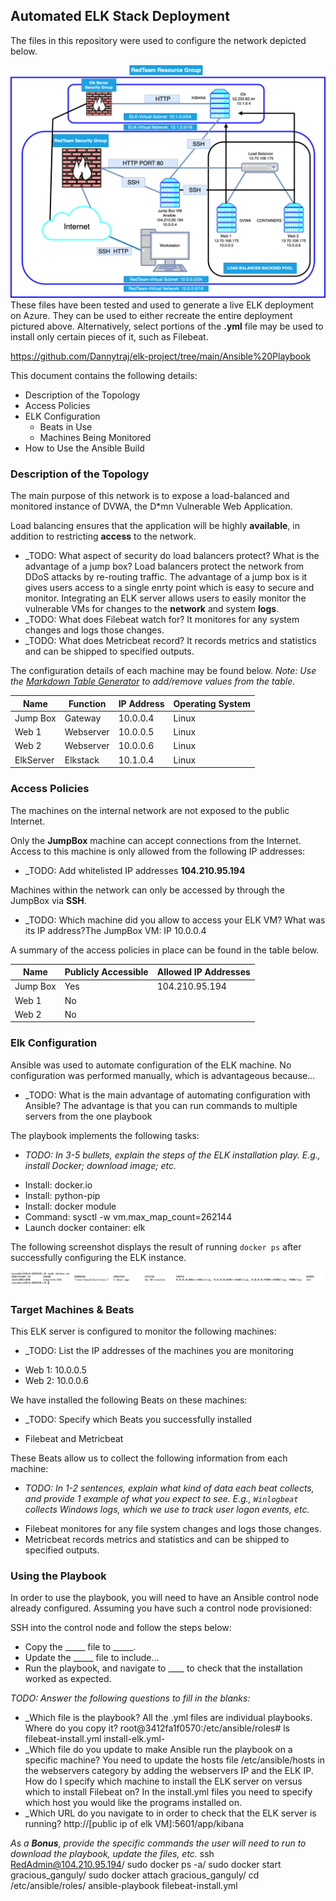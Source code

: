 ## Automated ELK Stack Deployment

The files in this repository were used to configure the network depicted below.

![RedTeam Cloud Server](https://github.com/Dannytraj/elk-project/blob/main/RedTeam%20Cloud%20Server.png)
These files have been tested and used to generate a live ELK deployment on Azure. They can be used to either recreate the entire deployment pictured above. Alternatively, select portions of the __.yml__ file may be used to install only certain pieces of it, such as Filebeat.

https://github.com/Dannytraj/elk-project/tree/main/Ansible%20Playbook
  
  This document contains the following details:
- Description of the Topology
- Access Policies
- ELK Configuration
  - Beats in Use
  - Machines Being Monitored
- How to Use the Ansible Build


### Description of the Topology

The main purpose of this network is to expose a load-balanced and monitored instance of DVWA, the D*mn Vulnerable Web Application.

Load balancing ensures that the application will be highly **available**, in addition to restricting __access__ to the network.
- _TODO: What aspect of security do load balancers protect? What is the advantage of a jump box? Load balancers protect the network from DDoS attacks by re-routing traffic. The advantage of a jump box is it gives users access to a single enrty point which is easy to secure and monitor.
Integrating an ELK server allows users to easily monitor the vulnerable VMs for changes to the **network** and system **logs**.
- _TODO: What does Filebeat watch for? It monitores for any system changes and logs those changes.
- _TODO: What does Metricbeat record? It records metrics and statistics and can be shipped to specified outputs.

The configuration details of each machine may be found below.
_Note: Use the [Markdown Table Generator](http://www.tablesgenerator.com/markdown_tables) to add/remove values from the table_.

| Name     | Function | IP Address | Operating System |
|----------|----------|------------|------------------|
| Jump Box | Gateway  | 10.0.0.4   | Linux            |
| Web 1    | Webserver| 10.0.0.5   | Linux            |
| Web 2    | Webserver| 10.0.0.6   | Linux            |
| ElkServer| Elkstack | 10.1.0.4   | Linux            |

### Access Policies

The machines on the internal network are not exposed to the public Internet. 

Only the **JumpBox** machine can accept connections from the Internet. Access to this machine is only allowed from the following IP addresses:
- _TODO: Add whitelisted IP addresses **104.210.95.194**

Machines within the network can only be accessed by through the JumpBox via **SSH**.
- _TODO: Which machine did you allow to access your ELK VM? What was its IP address?The JumpBox VM: IP 10.0.0.4

A summary of the access policies in place can be found in the table below.

| Name     | Publicly Accessible | Allowed IP Addresses |
|----------|---------------------|----------------------|
| Jump Box | Yes                 |   104.210.95.194     |
| Web 1    | No                  |                      |
| Web 2    | No                  |                      |

### Elk Configuration

Ansible was used to automate configuration of the ELK machine. No configuration was performed manually, which is advantageous because...
- _TODO: What is the main advantage of automating configuration with Ansible?
The advantage is that you can run commands to multiple servers from the one playbook

The playbook implements the following tasks:
- _TODO: In 3-5 bullets, explain the steps of the ELK installation play. E.g., install Docker; download image; etc._
* Install: docker.io
* Install: python-pip
* Install: docker module
* Command: sysctl -w vm.max_map_count=262144
* Launch docker container: elk

The following screenshot displays the result of running `docker ps` after successfully configuring the ELK instance.

![DockerPS](https://github.com/Dannytraj/elk-project/blob/main/DockerPS.png)

### Target Machines & Beats
This ELK server is configured to monitor the following machines:
- _TODO: List the IP addresses of the machines you are monitoring
* Web 1: 10.0.0.5
* Web 2: 10.0.0.6

We have installed the following Beats on these machines:
- _TODO: Specify which Beats you successfully installed
* Filebeat and Metricbeat

These Beats allow us to collect the following information from each machine:
- _TODO: In 1-2 sentences, explain what kind of data each beat collects, and provide 1 example of what you expect to see. E.g., `Winlogbeat` collects Windows logs, which we use to track user logon events, etc._
* Filebeat monitores for any file system changes and logs those changes. 
* Metricbeat records metrics and statistics and can be shipped to specified outputs.

### Using the Playbook
In order to use the playbook, you will need to have an Ansible control node already configured. Assuming you have such a control node provisioned: 

SSH into the control node and follow the steps below:
- Copy the _____ file to _____.
- Update the _____ file to include...
- Run the playbook, and navigate to ____ to check that the installation worked as expected.

_TODO: Answer the following questions to fill in the blanks:_
- _Which file is the playbook? All the .yml files are individual playbooks. Where do you copy it? root@3412fa1f0570:/etc/ansible/roles# ls
filebeat-install.yml  install-elk.yml- 
- _Which file do you update to make Ansible run the playbook on a specific machine? You need to update the hosts file /etc/ansible/hosts in the webservers category by adding the webservers IP and the ELK IP.  How do I specify which machine to install the ELK server on versus which to install Filebeat on? In the install.yml files you need to specify which host you would like the programs installed on.
- _Which URL do you navigate to in order to check that the ELK server is running? http://[public ip of elk VM]:5601/app/kibana

_As a **Bonus**, provide the specific commands the user will need to run to download the playbook, update the files, etc._
ssh RedAdmin@104.210.95.194/
sudo docker ps -a/
sudo docker start gracious_ganguly/
sudo docker attach gracious_ganguly/
cd /etc/ansible/roles/
ansible-playbook filebeat-install.yml 

